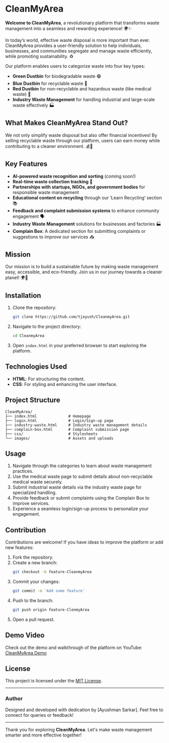 # CleanMyArea

**Welcome to CleanMyArea**, a revolutionary platform that transforms waste management into a seamless and rewarding experience! 🌍✨

In today’s world, effective waste disposal is more important than ever. CleanMyArea provides a user-friendly solution to help individuals, businesses, and communities segregate and manage waste efficiently, while promoting sustainability. ♻️

Our platform enables users to categorize waste into four key types:

- **Green Dustbin** for biodegradable waste 🟢
- **Blue Dustbin** for recyclable waste 🔵
- **Red Dustbin** for non-recyclable and hazardous waste (like medical waste) 🔴
- **Industry Waste Management** for handling industrial and large-scale waste effectively 🏭

## What Makes CleanMyArea Stand Out?

We not only simplify waste disposal but also offer financial incentives! By selling recyclable waste through our platform, users can earn money while contributing to a cleaner environment. 💰🌱

## Key Features

- **AI-powered waste recognition and sorting** (coming soon!)
- **Real-time waste collection tracking** 🚛
- **Partnerships with startups, NGOs, and government bodies** for responsible waste management
- **Educational content on recycling** through our ‘Learn Recycling’ section 📚
- **Feedback and complaint submission systems** to enhance community engagement 🗣️
- **Industry Waste Management** solutions for businesses and factories 🏭
- **Complain Box**: A dedicated section for submitting complaints or suggestions to improve our services 📥

## Mission

Our mission is to build a sustainable future by making waste management easy, accessible, and eco-friendly. Join us in our journey towards a cleaner planet! 🌍💚

## Installation

1. Clone the repository:
   ```bash
   git clone https://github.com/tjayush/CleanmyArea.git
   ```
2. Navigate to the project directory:
   ```bash
   cd CleanmyArea
   ```
3. Open `index.html` in your preferred browser to start exploring the platform.

## Technologies Used

- **HTML**: For structuring the content.
- **CSS**: For styling and enhancing the user interface.

## Project Structure

```plaintext
CleanMyArea/
├── index.html              # Homepage
├── login.html              # Login/Sign-up page
├── industry-waste.html     # Industry waste management details
├── complain-box.html       # Complaint submission page
├── css/                    # Stylesheets
└── images/                 # Assets and uploads
```

## Usage

1. Navigate through the categories to learn about waste management practices.
2. Use the medical waste page to submit details about non-recyclable medical waste securely.
3. Submit industrial waste details via the industry waste page for specialized handling.
4. Provide feedback or submit complaints using the Complain Box to improve services.
5. Experience a seamless login/sign-up process to personalize your engagement.

## Contribution

Contributions are welcome! If you have ideas to improve the platform or add new features:

1. Fork the repository.
2. Create a new branch:
   ```bash
   git checkout -b feature-CleanmyArea
   ```
3. Commit your changes:
   ```bash
   git commit -m 'Add some feature'
   ```
4. Push to the branch:
   ```bash
   git push origin feature-ClenmyArea
   ```
5. Open a pull request.

## Demo Video

Check out the demo and walkthrough of the platform on YouTube: [CleanMyArea Demo]([https://youtube.com/your-youtube-link](https://youtu.be/zLcouSxoXrE?si=Nfo9HI6-RaKlWUIJ))

## License

This project is licensed under the [MIT License](LICENSE).

---

### Author

Designed and developed with dedication by [Ayushman Sarkar]. Feel free to connect for queries or feedback!

---

Thank you for exploring **CleanMyArea**. Let's make waste management smarter and more effective together!

